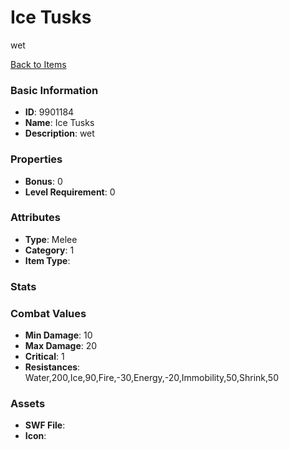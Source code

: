 # Ice Tusks

wet

[Back to Items](../items.md)

### Basic Information

- **ID**: 9901184
- **Name**: Ice Tusks
- **Description**: wet

### Properties

- **Bonus**: 0
- **Level Requirement**: 0

### Attributes

- **Type**: Melee
- **Category**: 1
- **Item Type**: 

### Stats


### Combat Values

- **Min Damage**: 10
- **Max Damage**: 20
- **Critical**: 1
- **Resistances**: Water,200,Ice,90,Fire,-30,Energy,-20,Immobility,50,Shrink,50

### Assets

- **SWF File**: 
- **Icon**: 

